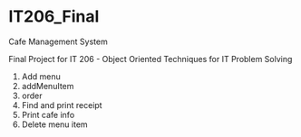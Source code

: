 # IT206_Final
Cafe Management System

Final Project for IT 206 - Object Oriented Techniques for IT Problem Solving 

1. Add menu
2. addMenuItem
3. order
4. Find and print receipt
5. Print cafe info
6. Delete menu item
 
